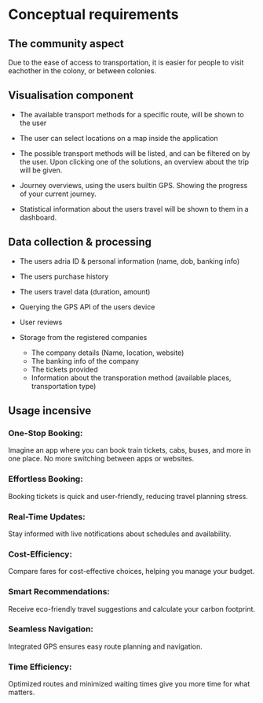 # Conceptual requirements

## The community aspect
Due to the ease of access to transportation, it is easier for people to visit eachother in the colony, or between colonies. 

## Visualisation component

 - The available transport methods for a specific route, will be shown to the user
 - The user can select locations on a map inside the application
 - The possible transport methods will be listed, and can be filtered on by the user. Upon clicking one of the solutions, an overview about the trip will be given.
 - Journey overviews, using the users builtin GPS. Showing the progress of your current journey.

 - Statistical information about the users travel will be shown to them in a dashboard. 

 ## Data collection & processing
  - The users adria ID & personal information (name, dob, banking info)
  - The users purchase history
  - The users travel data (duration, amount)
  - Querying the GPS API of the users device
  - User reviews
  
  - Storage from the registered companies
    - The company details (Name, location, website)
    - The banking info of the company
    - The tickets provided
    - Information about the transporation method (available places, transportation type)

## Usage incensive

### One-Stop Booking:

Imagine an app where you can book train tickets, cabs, buses, and more in one place. No more switching between apps or websites.

### Effortless Booking:

Booking tickets is quick and user-friendly, reducing travel planning stress.

### Real-Time Updates:

Stay informed with live notifications about schedules and availability.

### Cost-Efficiency:

Compare fares for cost-effective choices, helping you manage your budget.

### Smart Recommendations:

Receive eco-friendly travel suggestions and calculate your carbon footprint.

### Seamless Navigation:

Integrated GPS ensures easy route planning and navigation.

### Time Efficiency:

Optimized routes and minimized waiting times give you more time for what matters.
